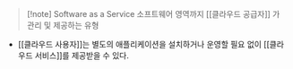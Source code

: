 ---
---

>[!note] Software as a Service
>소프트웨어 영역까지 [[클라우드 공급자]] 가 관리 및 제공하는 유형

- [[클라우드 사용자]]는 별도의 애플리케이션을 설치하거나 운영할 필요 없이 [[클라우드 서비스]]를 제공받을 수 있다.